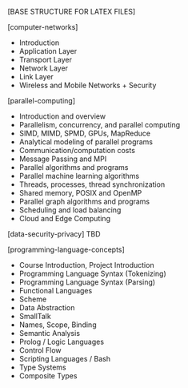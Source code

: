 [BASE STRUCTURE FOR LATEX FILES]

[computer-networks]
* Introduction
* Application Layer
* Transport Layer
* Network Layer
* Link Layer
* Wireless and Mobile Networks + Security

[parallel-computing]
* Introduction and overview
* Parallelism, concurrency, and parallel computing
* SIMD, MIMD, SPMD, GPUs, MapReduce
* Analytical modeling of parallel programs
* Communication/computation costs
* Message Passing and MPI
* Parallel algorithms and programs
* Parallel machine learning algorithms
* Threads, processes, thread synchronization
* Shared memory, POSIX and OpenMP
* Parallel graph algorithms and programs
* Scheduling and load balancing
* Cloud and Edge Computing


[data-security-privacy]
TBD

[programming-language-concepts]
* Course Introduction, Project Introduction
* Programming Language Syntax (Tokenizing)
* Programming Language Syntax (Parsing)
* Functional Languages
* Scheme
* Data Abstraction
* SmallTalk
* Names, Scope, Binding
* Semantic Analysis
* Prolog / Logic Languages
* Control Flow
* Scripting Languages / Bash
* Type Systems
* Composite Types
